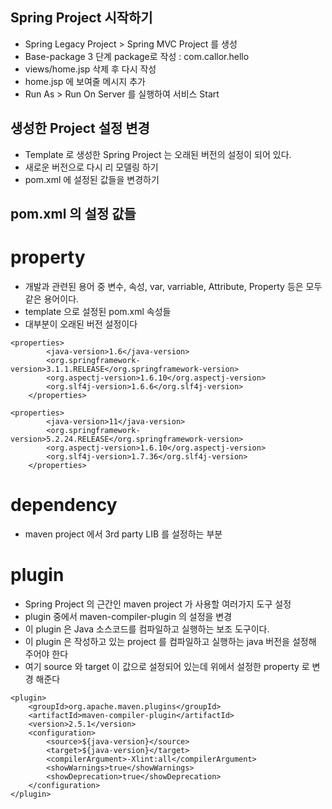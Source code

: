 ## Spring Project 시작하기

- Spring Legacy Project > Spring MVC Project 를 생성
- Base-package 3 단계 package로 작성 : com.callor.hello
- views/home.jsp 삭제 후 다시 작성
- home.jsp 에 보여줄 메시지 추가
- Run As > Run On Server 를 실행하여 서비스 Start

## 생성한 Project 설정 변경
- Template 로 생성한 Spring Project 는 오래된 버전의 설정이 되어 있다.
- 새로운 버전으로 다시 리 모델링 하기
- pom.xml 에 설정된 값들을 변경하기

## pom.xml 의 설정 값들
# property
- 개발과 관련된 용어 중 변수, 속성, var, varriable, Attribute, Property 등은 모두 같은 용어이다.
- template 으로 설정된 pom.xml 속성들
- 대부분이 오래된 버전 설정이다
```
<properties>
		<java-version>1.6</java-version>
		<org.springframework-version>3.1.1.RELEASE</org.springframework-version>
		<org.aspectj-version>1.6.10</org.aspectj-version>
		<org.slf4j-version>1.6.6</org.slf4j-version>
	</properties>
```

```
<properties>
		<java-version>11</java-version>
		<org.springframework-version>5.2.24.RELEASE</org.springframework-version>
		<org.aspectj-version>1.6.10</org.aspectj-version>
		<org.slf4j-version>1.7.36</org.slf4j-version>
	</properties>
```
# dependency
- maven project 에서 3rd party LIB 를 설정하는 부분

# plugin
- Spring Project 의 근간인 maven project 가 사용할 여러가지 도구 설정
- plugin 중에서 maven-compiler-plugin 의 설정을 변경
- 이 plugin 은 Java 소스코드를 컴파일하고 실행하는 보조 도구이다.
- 이 plugin 은 작성하고 있는 project 를 컴파일하고 실행하는 java 버전을 설정해 주어야 한다
- 여기 source 와 target 이 값으로 설정되어 있는데 위에서 설정한 property 로 변경 해준다

```
<plugin>
    <groupId>org.apache.maven.plugins</groupId>
    <artifactId>maven-compiler-plugin</artifactId>
    <version>2.5.1</version>
    <configuration>
        <source>${java-version}</source>
        <target>${java-version}</target>
        <compilerArgument>-Xlint:all</compilerArgument>
        <showWarnings>true</showWarnings>
        <showDeprecation>true</showDeprecation>
    </configuration>
</plugin>
```